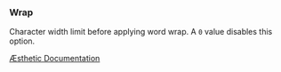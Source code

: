 ### Wrap

Character width limit before applying word wrap. A `0` value disables this option.


[Æsthetic Documentation](https://æsthetic.dev/rules/global/wrap/)
